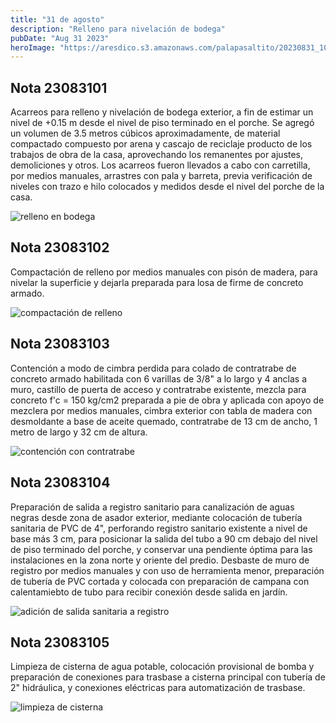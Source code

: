 ```yaml
---
title: "31 de agosto"
description: "Relleno para nivelación de bodega"
pubDate: "Aug 31 2023"
heroImage: "https://aresdico.s3.amazonaws.com/palapasaltito/20230831_102806.jpg"
---
```


## Nota 23083101

Acarreos para relleno y nivelación de bodega exterior, a fin de estimar un nivel de +0.15 m desde el nivel de piso terminado en el porche. Se agregó un volumen de 3.5 metros cúbicos aproximadamente, de material compactado compuesto por arena y cascajo de reciclaje producto de los trabajos de obra de la casa, aprovechando los remanentes por ajustes, demoliciones y otros. Los acarreos fueron llevados a cabo con carretilla, por medios manuales, arrastres con pala y barreta, previa verificación de niveles con trazo e hilo colocados y medidos desde el nivel del porche de la casa.

![relleno en bodega](https://aresdico.s3.amazonaws.com/palapasaltito/20230831_102810.jpg "relleno en bodega")

## Nota 23083102

Compactación de relleno por medios manuales con pisón de madera, para nivelar la superficie y dejarla preparada para losa de firme de concreto armado.

![compactación de relleno](https://aresdico.s3.amazonaws.com/palapasaltito/20230831_102806.jpg "compactación de relleno")

## Nota 23083103

Contención a modo de cimbra perdida para colado de contratrabe de concreto armado habilitada con 6 varillas de 3/8" a lo largo y 4 anclas a muro, castillo de puerta de acceso y contratrabe existente, mezcla para concreto f'c = 150 kg/cm2 preparada a pie de obra y aplicada con apoyo de mezclera por medios manuales, cimbra exterior con tabla de madera con desmoldante a base de aceite quemado, contratrabe de 13 cm de ancho, 1 metro de largo y 32 cm de altura.

![contención con contratrabe](https://aresdico.s3.amazonaws.com/palapasaltito/20230831_105209.jpg "contención con contratrabe")

## Nota 23083104

Preparación de salida a registro sanitario para canalización de aguas negras desde zona de asador exterior, mediante colocación de tubería sanitaria de PVC de 4", perforando registro sanitario existente a nivel de base más 3 cm, para posicionar la salida del tubo a 90 cm debajo del nivel de piso terminado del porche, y conservar una pendiente óptima para las instalaciones en la zona norte y oriente del predio. Desbaste de muro de registro por medios manuales y con uso de herramienta menor, preparación de tubería de PVC cortada y colocada con preparación de campana con calentamiebto de tubo para recibir conexión desde salida en jardín.

![adición de salida sanitaria a registro](https://aresdico.s3.amazonaws.com/palapasaltito/20230901_093455.jpg "adición de salida sanitaria a registro")

## Nota 23083105

Limpieza de cisterna de agua potable, colocación provisional de bomba y preparación de conexiones para trasbase a cisterna principal con tubería de 2" hidráulica, y conexiones eléctricas para automatización de trasbase.

![limpieza de cisterna](https://aresdico.s3.amazonaws.com/palapasaltito/20230901_110115.jpg "limpieza de cisterna")
